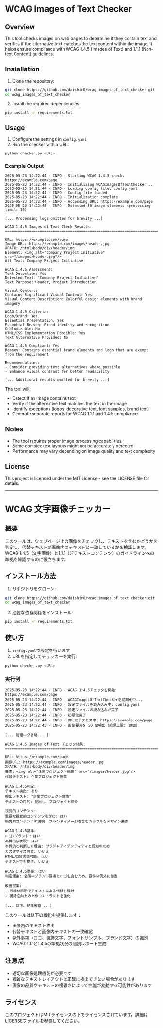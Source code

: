# WCAG Images of Text Checker

## Overview
This tool checks images on web pages to determine if they contain text and verifies if the alternative text matches the text content within the image. It helps ensure compliance with WCAG 1.4.5 (Images of Text) and 1.1.1 (Non-text Content) guidelines.

## Installation
1. Clone the repository:
```bash
git clone https://github.com/daishir0/wcag_images_of_text_checker.git
cd wcag_images_of_text_checker
```

2. Install the required dependencies:
```bash
pip install -r requirements.txt
```

## Usage
1. Configure the settings in `config.yaml`
2. Run the checker with a URL:
```bash
python checker.py <URL>
```

### Example Output
```
2025-05-23 14:22:44 - INFO - Starting WCAG 1.4.5 check: https://example.com/page
2025-05-23 14:22:44 - INFO - Initializing WCAGImagesOfTextChecker...
2025-05-23 14:22:44 - INFO - Loading config file: config.yaml
2025-05-23 14:22:44 - INFO - Config file loaded
2025-05-23 14:22:44 - INFO - Initialization complete
2025-05-23 14:22:44 - INFO - Accessing URL: https://example.com/page
2025-05-23 14:22:45 - INFO - Detected 50 image elements (processing limit: 10)

[... Processing logs omitted for brevity ...]

WCAG 1.4.5 Images of Text Check Results:
================================================================================

URL: https://example.com/page
Image URL: https://example.com/images/header.jpg
XPATH: /html/body/div/header/img
Element: <img alt="Company Project Initiative" src="/images/header.jpg"/>
Alt Text: Company Project Initiative

WCAG 1.4.5 Assessment:
Text Detection: Yes
Detected Text: "Company Project Initiative"
Text Purpose: Header, Project Introduction

Visual Content:
Contains Significant Visual Content: Yes
Visual Content Description: Colorful design elements with brand imagery

WCAG 1.4.5 Criteria:
Logo/Brand: Yes
Essential Presentation: Yes
Essential Reason: Brand identity and recognition
Customizable: No
HTML/CSS Implementation Possible: Yes
Text Alternative Provided: No

WCAG 1.4.5 Compliant: Yes
Reason: Contains essential brand elements and logo that are exempt from the requirement

Recommendations:
- Consider providing text alternatives where possible
- Enhance visual contrast for better readability

[... Additional results omitted for brevity ...]
```

The tool will:
- Detect if an image contains text
- Verify if the alternative text matches the text in the image
- Identify exceptions (logos, decorative text, font samples, brand text)
- Generate separate reports for WCAG 1.1.1 and 1.4.5 compliance

## Notes
- The tool requires proper image processing capabilities
- Some complex text layouts might not be accurately detected
- Performance may vary depending on image quality and text complexity

## License
This project is licensed under the MIT License - see the LICENSE file for details.

---

# WCAG 文字画像チェッカー

## 概要
このツールは、ウェブページ上の画像をチェックし、テキストを含むかどうかを判定し、代替テキストが画像内のテキストと一致しているかを検証します。WCAG 1.4.5（文字画像）と1.1.1（非テキストコンテンツ）のガイドラインへの準拠を確認するのに役立ちます。

## インストール方法
1. リポジトリをクローン:
```bash
git clone https://github.com/daishir0/wcag_images_of_text_checker.git
cd wcag_images_of_text_checker
```

2. 必要な依存関係をインストール:
```bash
pip install -r requirements.txt
```

## 使い方
1. `config.yaml`で設定を行います
2. URLを指定してチェッカーを実行:
```bash
python checker.py <URL>
```

### 実行例
```
2025-05-23 14:22:44 - INFO - WCAG 1.4.5チェックを開始: https://example.com/page
2025-05-23 14:22:44 - INFO - WCAGImagesOfTextCheckerを初期化中...
2025-05-23 14:22:44 - INFO - 設定ファイルを読み込み中: config.yaml
2025-05-23 14:22:44 - INFO - 設定ファイルの読み込みが完了
2025-05-23 14:22:44 - INFO - 初期化完了
2025-05-23 14:22:44 - INFO - URLにアクセス中: https://example.com/page
2025-05-23 14:22:45 - INFO - 画像要素を 50 個検出（処理上限: 10個）

[... 処理ログ省略 ...]

WCAG 1.4.5 Images of Text チェック結果:
================================================================================

URL: https://example.com/page
画像URL: https://example.com/images/header.jpg
XPATH: /html/body/div/header/img
要素: <img alt="企業プロジェクト施策" src="/images/header.jpg"/>
代替テキスト: 企業プロジェクト施策

WCAG 1.4.5判定:
テキスト検出: あり
検出テキスト: "企業プロジェクト施策"
テキストの目的: 見出し、プロジェクト紹介

視覚的コンテンツ:
重要な視覚的コンテンツを含む: はい
視覚的コンテンツの説明: ブランドイメージを含むカラフルなデザイン要素

WCAG 1.4.5基準:
ロゴ/ブランド: はい
本質的な表現: はい
本質的と判断した理由: ブランドアイデンティティと認知のため
カスタマイズ可能: いいえ
HTML/CSS実装可能: はい
テキストでも提供: いいえ

WCAG 1.4.5準拠: はい
判定理由: 必須のブランド要素とロゴを含むため、要件の例外に該当

改善提案:
- 可能な箇所でテキストによる代替を検討
- 視認性向上のためコントラストを強化

[... 以下、結果省略 ...]
```

このツールは以下の機能を提供します：
- 画像内のテキスト検出
- 代替テキストと画像内テキストの一致確認
- 例外事項（ロゴ、装飾文字、フォントサンプル、ブランド文字）の識別
- WCAG 1.1.1と1.4.5の準拠状況の個別レポート生成

## 注意点
- 適切な画像処理機能が必要です
- 複雑なテキストレイアウトは正確に検出できない場合があります
- 画像の品質やテキストの複雑さによって性能が変動する可能性があります

## ライセンス
このプロジェクトはMITライセンスの下でライセンスされています。詳細はLICENSEファイルを参照してください。